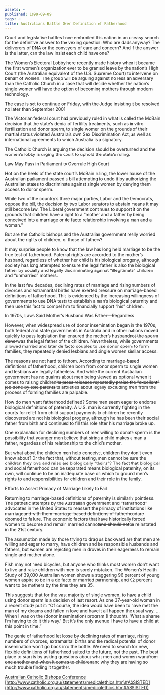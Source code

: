 ```yaml
---
assets: ~
published: 1999-09-09
tags: ~
title: Australians Battle Over Definition of Fatherhood
---
```

Court and legislative battles have embroiled this nation in an uneasy
search for the definitive answer to the vexing question: Who are dads
anyway? The deliverers of DNA or the conveyers of care and concern? And
if the answer is the latter, can the law insist each child have one?

The Women’s Electoral Lobby here recently made history when it became
the first women’s organization ever to be granted leave by the nation’s
High Court (the Australian equivalent of the U.S. Supreme Court) to
intervene on behalf of women. The group will be arguing against no less
an adversary than the Catholic Church in a case that will decide whether
the nation’s single women will have the option of becoming mothers
through modern technology.

The case is set to continue on Friday, with the Judge insisting it be
resolved no later than September 2001.

The Victorian federal court had previously ruled in what is called the
McBain decision that the state’s denial of fertility treatments, such as
in vitro fertilization and donor sperm, to single women on the grounds
of their martial status violated Australia’s own Sex Discrimination Act,
as well as international agreements to which Australia is a signatory.

The Catholic Church is arguing the decision should be overturned and the
women’s lobby is urging the court to uphold the state’s ruling.

Law May Pass in Parliament to Overrule High Court

Hot on the heels of the state court’s McBain ruling, the lower house of
the Australian parliament passed a bill attempting to undo it by
authorizing the Australian states to discriminate against single women
by denying them access to donor sperm.

While two of the country’s three major parties, Labor and the Democrats,
oppose the bill, the decision by two Labor senators to abstain means it
may still become law. The Liberal government continues to support it on
the grounds that children have a right to a “mother and a father by
being conceived into a marriage or de facto relationship involving a man
and a woman.”

But are the Catholic bishops and the Australian government really
worried about the rights of children, or those of fathers?

It may surprise people to know that the law has long held marriage to be
the true test of fatherhood. Paternal rights are accorded to the
mother’s husband, regardless of whether her child is his biological
progeny, although society has long attempted to ensure the legal father
is also the biological father by socially and legally discriminating
against “illegitimate” children and “unmarried” mothers.

In the last few decades, declining rates of marriage and rising numbers
of divorces and extramarital births have exerted pressure on
marriage-based definitions of fatherhood. This is evidenced by the
increasing willingness of governments to use DNA tests to establish a
man’s biological paternity and then use this fact to compel him to
financially support “his” children.

In 1970s, Laws Said Mother’s Husband Was Father—Regardless

However, when widespread use of donor insemination began in the 1970s,
both federal and state governments in Australia and in other nations
moved quickly to pass legislation that ensured the mother’s
husband~~~~not the sperm donor~~~~was the legal father of the children.
Nevertheless, while governments allowed married and later de facto
couples to use donor sperm to form families, they repeatedly denied
lesbians and single women similar access.

The reasons are not hard to fathom. According to marriage-based
definitions of fatherhood, children born from donor sperm to single
women and lesbians are legally fatherless. And while the current
Australian government has no qualms about men being viewed as optional
when it comes to raising children~~~~its press releases repeatedly
praise the “excellent” job done by sole parents~~~~its anxieties about
legally excluding men from the process of forming families are palpable.

How do men want fatherhood defined? Some men seem eager to endorse
biological definitions of paternity. A U.S. man is currently fighting in
the courts for relief from child support payments to children he
recently discovered are not his biological progeny, although he has been
their social father from birth and continued to fill this role after his
marriage broke up.

One explanation for declining numbers of men willing to donate sperm is
the possibility that younger men believe that siring a child makes a man
a father, regardless of his relationship to the child’s mother.

But what about the children men help conceive, children they don’t even
know about? Or the fact that, without testing, men cannot be sure the
children they love and raise are biologically “theirs”? The fact that
biological and social fatherhood can be separated means biological
paternity, on its own, will continue to be an inadequate base on which
to ground men’s rights to and responsibilities for children and their
role in the family.

Efforts to Assert Primacy of Marriage Likely to Fail

Returning to marriage-based definitions of paternity is similarly
pointless. The pathetic attempts by the Australian government and
“fatherhood” advocates in the United States to reassert the primacy of
institutions like marriage~~~~and with them marriage-based definitions
of fatherhood~~~~are doomed to failure. The economic factors that have
historically forced women to become and remain married cannot~~~~and
should not~~~~be reinstated in the 21st century.

The assumption made by those trying to drag us backward are that men are
willing and eager to marry, have children and be responsible husbands
and fathers, but women are rejecting men in droves in their eagerness to
remain single and mother alone.

Fish may not need bicycles, but anyone who thinks most women don’t want
to live and raise children with men is sorely mistaken. The Women’s
Health Study of 39,000 Australian women shows a staggering 96 percent of
young women aspire to be in a de facto or married partnership, and 92
percent want to be mothers by the time they are 35.

This suggests that for the vast majority of single women, to have a
child using donor sperm is a decision of last resort. As one 37-year-old
woman in a recent study put it: “Of course, the idea would have been to
have met the man of my dreams and fallen in love and have it all happen
the usual way. … When I was on the (donor insemination) program (I
thought), ‘What a shame I’m having to do it this way.’ But it’s the only
avenue I have to have a child at this point in time.”

The genie of fatherhood let loose by declining rates of marriage, rising
numbers of divorces, extramarital births and the radical potential of
donor insemination won’t go back into the bottle. We need to search for
new, flexible definitions of fatherhood suited to the future, not the
past. The best place to start is by asking questions about what men and
women want~~~~from one another and when it comes to children~~~~and why
they are having so much trouble finding it together.

[Australian Catholic Bishops Conference]()
[http://www.catholic.org.au/statements/medicalethics.htm\#ASSISTED](http://www.catholic.org.au/statements/medicalethics.htm#ASSISTED)